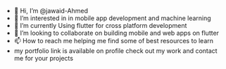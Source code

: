 - 👋 Hi, I’m @jawaid-Ahmed
- 👀 I’m interested in in mobile app development and machine learning
- 🌱 I’m currently Using flutter for cross platform development
- 💞️ I’m looking to collaborate on building mobile and web apps on flutter
- 📫 How to reach me helping me find some of best resources to learn
- my portfolio link is available on profile check out my work and contact me for your projects

<!---
jawaid-Ahmed/jawaid-Ahmed is a ✨ special ✨ repository because its `README.md` (this file) appears on your GitHub profile.
You can click the Preview link to take a look at your changes.
--->
